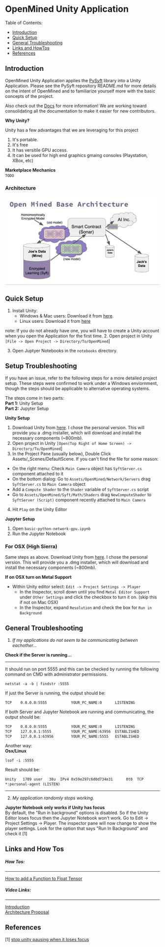 OpenMined Unity Application
=============================================
Table of Contents:   

 * [Introduction](#introduction)
 * [Quick Setup](#quick-setup)
 * [General Troubleshooting](#general-troubleshooting)
 * [Links and HowTos](#links-and-how-tos)
 * [References](#references)

## Introduction

OpenMined Unity Application applies the [PySyft](https://github.com/OpenMined/PySyft) library into a Unity Application. Please see the PySyft repository README.md for more details on the intent of OpenMined and to familiarize yourself more with the basic concepts of the project.

Also check out the [Docs](https://github.com/OpenMined/Docs) for more information! We are working toward consolidating all the documentation to make it easier for new contributors. 

**Why Unity?**

Unity has a few advantages that we are leveraging for this project

1. It's portable. 
2. It's free
3. It has versitile GPU access.  
4. It can be used for high end graphics gmaing consoles (Playstation, XBox, etc)

**Marketplace Mechanics**  
`TODO` 

### Architecture

![Open Mined Architecture](images/architecture.png)

## Quick Setup

1. Install Unity:
    - Windows & Mac users: Download it from [here](https://store.unity.com/). 
    - Linux users: Download it from [here](http://beta.unity3d.com/download/ee86734cf592/public_download.html)

note: If you do not already have one, you will have to create a Unity account when you open the Application for the first time.
2. Open project in Unity `[File -> Open Project -> Directory/To/OpenMined`]

3. Open Juptyer Notebooks in the `notebooks` directory.  

## Setup Troubleshooting 

If you have an issue, refer to the following steps for a more detailed project setup. These steps were confirmed to work under a Windows enviornment, though the steps should be applicable to alternative operating systems. 

The steps come in two parts:   
**Part 1:** Unity Setup   
**Part 2:** Jupyter Setup

**Unity Setup**  

1. Download Unity from [here](https://store.unity.com/). I chose the personal version. This will provide you a .dmg installer, which will download and install the necessary components (~800mb).  
  2. Open project in Unity `[Open(Top Right of Home Screen) -> Directory/To/OpenMined`]
2. In the Project Pane (usually below), Double Click Assets/_Scenes/DefaultScene. If you can't find the file for some reason:
- On the right menu: Check `Main Camera` object has `SyftServer.cs` component attached to it
- On the bottom dialog: Go to `Assets/OpenMined/Network/Servers` drag `SyftServer.cs` to `Main Camera` object
- Add a `Compute Shader` to the `Shader` variable of `SyftServer.cs` script
- Go to `Assets/OpenMined/Syft/Math/Shaders` drag `NewComputeShader` to `SyftServer (Script)` component recently attached to `Main Camera`
4. Hit `Play` on the Unity Editor

**Jupyter Setup**

1. Open `basic-python-network-gpu.ipynb` 
2. Run the Jupyter Notebook

### For OSX (High Sierra)

Same steps as above. Download Unity from [here](https://store.unity.com/). I chose the personal version. This will provide you a .dmg installer, which will download and install the necessary components (~800mb). 

**If on OSX turn on Metal Support**  

- Within Unity editor select: `Edit -> Project Settings -> Player`
    - In the Inspector, scroll down until you find `Metal Editor Support` under `Other Settings` and click the checkbox to turn it on. (skip this if not on Mac OSX)
    - In the Inspector, expand `Resolution` and check the box for `Run in Background`

## General Troubleshooting

1) *If my applications do not seem to be communicating between eachother...*

**Check if the Server is running...**
___
It should run on port 5555 and this can be checked by running the following command on CMD with administrator permissions.  
```
netstat -a -b | findstr :5555  
```
If just the Server is running, the output should be:  
```
TCP    0.0.0.0:5555           YOUR_PC_NAME:0      LISTENING
```
If both Server and Jupyter Notebook are running and communicating, the output should be:  

```
TCP    0.0.0.0:5555           YOUR_PC_NAME:0      LISTENING
TCP    127.0.0.1:5555         YOUR_PC_NAME:63956  ESTABLISHED
TCP    127.0.0.1:63956        YOUR_PC_NAME:5555   ESTABLISHED
```
Another way:   
**Osx/Linux**  

```  
lsof -i :5555
```
Result should be:   

```  
Unity   1709 user   38u  IPv4 0x59e297c6d0d734e31      0t0  TCP *:personal-agent (LISTEN)
```
---

2) *My application randomly stops working.*   

**Jupyter Notebook only works if Unity has focus**  
	By default, the "Run in background" options is disabled. So if the Unity Editor loses focus then the Jupyter Notebook won't work.
Go to Edit -> Project Settings -> Player. The inspector pane will now change to show the player settings. Look for the option that says "Run In Background" and check it [1]


## Links and How Tos

##### How Tos:
---
[How to add a Function to Float Tensor](https://docs.google.com/document/d/1WRd7gGLFN0Awtf86AICYIHtg3gfFWLBa5wYTthsB3i0/edit?usp=sharing)

##### Video Links:
---
[Introduction](https://www.youtube.com/watch?v=sXFmKquiVnk)  
[Architecture Proposal](https://www.youtube.com/watch?v=47enlQQcMQc)  

## References

[1] [stop unity pausing when it loses focus](https://answers.unity.com/questions/42509/stop-unity-pausing-when-it-loses-focus.html)

